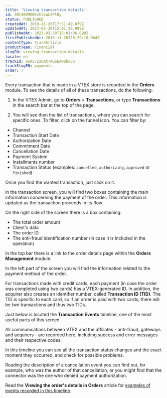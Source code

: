 ```yaml
---
title: 'Viewing transaction details'
id: 3Nt40DMEWkvhlpaL5PlBy
status: PUBLISHED
createdAt: 2019-11-26T17:51:49.079Z
updatedAt: 2023-03-30T15:01:36.099Z
publishedAt: 2023-03-30T15:01:36.099Z
firstPublishedAt: 2019-11-26T20:29:18.064Z
contentType: trackArticle
productTeam: Financial
slugEN: viewing-transaction-details
locale: en
trackId: 6GAS7ZzGAm7AGoEAwDbwJG
trackSlugEN: payments
order: 7
---
```


Every transaction that is made in a VTEX store is recorded in the **Orders** module. To see the details of all of these transactions, do the following:

1. In the VTEX Admin, go to **Orders** > **Transactions**, or type **Transactions** in the search bar at the top of the page.

2. You will see then the list of transactions, where you can search for specific ones. To filter, click on the funnel icon. You can filter by:
- Channel
- Transaction Start Date
- Authorization Date
- Commitment Date
- Cancellation Date
- Payment System
- Installments number
- Transaction Status (examples: `cancelled`, `authorizing`, `approved` or `finished`)

Once you find the wanted transaction, just click on it.

In the transaction screen, you will find two boxes containing the main information concerning the payment of the order. This information is updated as the transaction proceeds in its flow.

On the right side of the screen there is a box containing:
- The total order amount
- Client's data
- The order ID
- The anti-fraud identification number (in case it is included in the operation)

In the top bar there is a link to the order details page within the **Orders Management** module.

In the left part of the screen you will find the information related to the payment method of the order.

For transactions made with credit cards, each payment (in case the order was completed using two cards) has a VTEX-generated ID. In addition, the acquirer also creates an identifier number, called __Transaction ID (TID)__. The TID is specific to each card, so if an order is paid with two cards, there will be two transactions and thus two TIDs.

Just below is located the __Transaction Events__ timeline, one of the most useful parts of this screen.

All communications between VTEX and the affiliates - anti-fraud, gateways and acquirers - are recorded here, including success and error messages and their respective codes.

In this timeline you can see all the transaction status changes and the exact moment they occurred, and check for possible problems.

Reading the description of a cancellation event you can find out, for example, who was the author of that cancellation, or you might find that the connector was the one who denied payment authorization.

Read the  __Viewing the order's details in Orders__ article for [examples of events recorded in this timeline](/en/tutorial/how-to-view-the-orders-details--tutorials_452).

